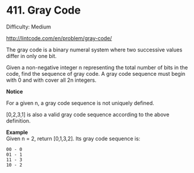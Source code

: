 # 411. Gray Code

Difficulty: Medium

http://lintcode.com/en/problem/gray-code/

The gray code is a binary numeral system where two successive values differ in only one bit.

Given a non-negative integer n representing the total number of bits in the code, find the sequence of gray code. A gray code sequence must begin with 0 and with cover all 2n integers.

**Notice**  

For a given n, a gray code sequence is not uniquely defined.

[0,2,3,1] is also a valid gray code sequence according to the above definition.

**Example**  
Given n = 2, return [0,1,3,2]. Its gray code sequence is:
```
00 - 0
01 - 1
11 - 3
10 - 2
```
